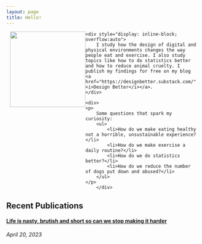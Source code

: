 ```yaml
---
layout: page
title: Hello!
---
```


<base target="_blank">
 

<div>
	<img src="{{ site.baseurl }}public/me.jpg" style="width:200px; height:auto; margin-left: 10px; float: left" />
		
	<div style="display: inline-block; overflow:auto"> 
		I study how the design of digital and physical environments changes the way people eat and exercise. I also study topics like how to do statistics better and how to reduce animal cruelty. I publish my findings for free on my blog <a href="https://designbetter.substack.com/"><i>Design Better</i></a>.
	</div>

	<div>
	<p>
		Some questions that spark my curiosity: 	
		<ul>
			<li>How do we make eating healthy not a horrible, unsustainable experience? </li>
			<li>How do we make exercise a daily routine?</li>
			<li>How do we do statistics better?</li>
			<li>How do we reduce the number of dogs put down and abused?</li>
		</ul>
	</p>
		</div>
</div> 



## Recent Publications

#### [Life is nasty, brutish and short so can we stop making it harder](https://designbetter.substack.com/p/life-is-nasty-brutish-and-short-so)
*April 20, 2023*
	



